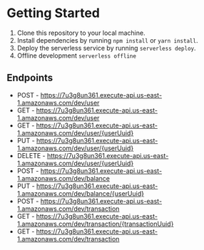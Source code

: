 # Getting Started

1. Clone this repository to your local machine.
2. Install dependencies by running `npm install` or `yarn install`.
3. Deploy the serverless service by running `serverless deploy`.
4. Offline development `serverless offline`

## Endpoints

- POST   - https://7u3g8un361.execute-api.us-east-1.amazonaws.com/dev/user
- GET    - https://7u3g8un361.execute-api.us-east-1.amazonaws.com/dev/user
- GET    - https://7u3g8un361.execute-api.us-east-1.amazonaws.com/dev/user/{userUuid}
- PUT    - https://7u3g8un361.execute-api.us-east-1.amazonaws.com/dev/user/{userUuid}
- DELETE - https://7u3g8un361.execute-api.us-east-1.amazonaws.com/dev/user/{userUuid}
- POST   - https://7u3g8un361.execute-api.us-east-1.amazonaws.com/dev/balance
- PUT    - https://7u3g8un361.execute-api.us-east-1.amazonaws.com/dev/balance/{userUuid}
- POST   - https://7u3g8un361.execute-api.us-east-1.amazonaws.com/dev/transaction
- GET    - https://7u3g8un361.execute-api.us-east-1.amazonaws.com/dev/transaction/{transactionUuid}
- GET    - https://7u3g8un361.execute-api.us-east-1.amazonaws.com/dev/transaction

